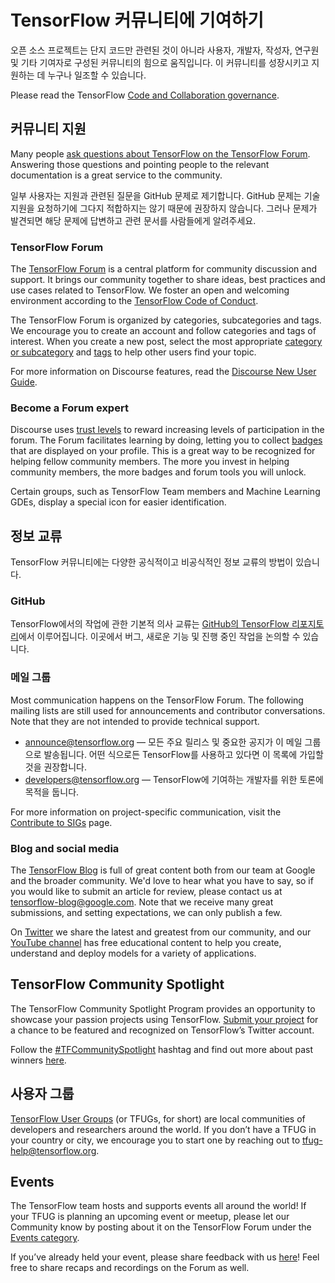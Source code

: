 # TensorFlow 커뮤니티에 기여하기

오픈 소스 프로젝트는 단지 코드만 관련된 것이 아니라 사용자, 개발자, 작성자, 연구원 및 기타 기여자로 구성된 커뮤니티의 힘으로 움직입니다. 이 커뮤니티를 성장시키고 지원하는 데 누구나 일조할 수 있습니다.

Please read the TensorFlow [Code and Collaboration governance](https://github.com/tensorflow/community/blob/master/governance/code-and-collaboration.md).

## 커뮤니티 지원

Many people [ask questions about TensorFlow on the TensorFlow Forum](https://discuss.tensorflow.org/). Answering those questions and pointing people to the relevant documentation is a great service to the community.

일부 사용자는 지원과 관련된 질문을 GitHub 문제로 제기합니다. GitHub 문제는 기술 지원을 요청하기에 그다지 적합하지는 않기 때문에 권장하지 않습니다. 그러나 문제가 발견되면 해당 문제에 답변하고 관련 문서를 사람들에게 알려주세요.

### TensorFlow Forum

The [TensorFlow Forum](https://discuss.tensorflow.org/) is a central platform for community discussion and support. It brings our community together to share ideas, best practices and use cases related to TensorFlow. We foster an open and welcoming environment according to the [TensorFlow Code of Conduct](https://discuss.tensorflow.org/faq).

The TensorFlow Forum is organized by categories, subcategories and tags. We encourage you to create an account and follow categories and tags of interest. When you create a new post, select the most appropriate [category or subcategory](https://discuss.tensorflow.org/categories) and [tags](https://discuss.tensorflow.org/tags) to help other users find your topic.

For more information on Discourse features, read the [Discourse New User Guide](https://meta.discourse.org/t/discourse-new-user-guide/96331).

### Become a Forum expert

Discourse uses [trust levels](https://blog.discourse.org/2018/06/understanding-discourse-trust-levels/) to reward increasing levels of participation in the forum. The Forum facilitates learning by doing, letting you to collect [badges](https://discuss.tensorflow.org/badges) that are displayed on your profile. This is a great way to be recognized for helping fellow community members. The more you invest in helping community members, the more badges and forum tools you will unlock.

Certain groups, such as TensorFlow Team members and Machine Learning GDEs, display a special icon for easier identification.

## 정보 교류

TensorFlow 커뮤니티에는 다양한 공식적이고 비공식적인 정보 교류의 방법이 있습니다.

### GitHub

TensorFlow에서의 작업에 관한 기본적 의사 교류는 [GitHub의 TensorFlow 리포지토리](https://github.com/tensorflow)에서 이루어집니다. 이곳에서 버그, 새로운 기능 및 진행 중인 작업을 논의할 수 있습니다.

### 메일 그룹

Most communication happens on the TensorFlow Forum. The following mailing lists are still used for announcements and contributor conversations. Note that they are not intended to provide technical support.

- [announce@tensorflow.org](mailto:announce@tensorflow.org) — 모든 주요 릴리스 및 중요한 공지가 이 메일 그룹으로 발송됩니다. 어떤 식으로든 TensorFlow를 사용하고 있다면 이 목록에 가입할 것을 권장합니다.
- [developers@tensorflow.org](mailto:developers@tensorflow.org) — TensorFlow에 기여하는 개발자를 위한 토론에 목적을 둡니다.

For more information on project-specific communication, visit the [Contribute to SIGs](https://tensorflow.org/community/contribute/sigs) page.

### Blog and social media

The [TensorFlow Blog](http://blog.tensorflow.org/) is full of great content both from our team at Google and the broader community. We'd love to hear what you have to say, so if you would like to submit an article for review, please contact us at tensorflow-blog@google.com. Note that we receive many great submissions, and setting expectations, we can only publish a few.

On [Twitter](https://twitter.com/tensorflow) we share the latest and greatest from our community, and our [YouTube channel](https://www.youtube.com/tensorflow) has free educational content to help you create, understand and deploy models for a variety of applications.

## TensorFlow Community Spotlight

The TensorFlow Community Spotlight Program provides an opportunity to showcase your passion projects using TensorFlow. [Submit your project](https://services.google.com/fb/forms/tensorflowprojectrecognitionform/) for a chance to be featured and recognized on TensorFlow’s Twitter account.

Follow the [#TFCommunitySpotlight](https://twitter.com/hashtag/TFCommunitySpotlight?src=hashtag_click) hashtag and find out more about past winners [here](https://blog.tensorflow.org/2020/11/tensorflow-community-spotlight-program-update.html).

## 사용자 그룹

[TensorFlow User Groups](https://www.tensorflow.org/community/groups) (or TFUGs, for short) are local communities of developers and researchers around the world. If you don’t have a TFUG in your country or city, we encourage you to start one by reaching out to [tfug-help@tensorflow.org](mailto:tfug-help@tensorflow.org).

## Events

The TensorFlow team hosts and supports events all around the world! If your TFUG is planning an upcoming event or meetup, please let our Community know by posting about it on the TensorFlow Forum under the [Events category](https://discuss.tensorflow.org/c/events/27).

If you’ve already held your event, please share feedback with us [here](https://docs.google.com/forms/d/e/1FAIpQLSdvb8c2ZFXxS05aX6dpUVZlfYA0WsFFq-sUAzjiohVKAQ1RLw/viewform)! Feel free to share recaps and recordings on the Forum as well.

